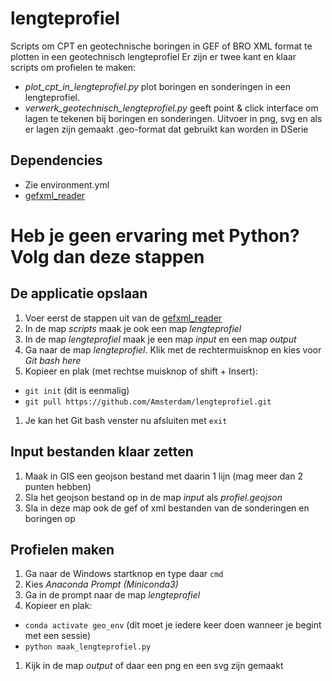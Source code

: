 # lengteprofiel
Scripts om CPT en geotechnische boringen in GEF of BRO XML format te plotten in een geotechnisch lengteprofiel
Er zijn er twee kant en klaar scripts om profielen te maken:
- _plot_cpt_in_lengteprofiel.py_ plot boringen en sonderingen in een lengteprofiel.
- _verwerk_geotechnisch_lengteprofiel.py_ geeft point & click interface om lagen te tekenen bij boringen en sonderingen.
Uitvoer in png, svg en als er lagen zijn gemaakt .geo-format dat gebruikt kan worden in DSerie

## Dependencies
* Zie environment.yml
* [gefxml_reader](https://github.com/Amsterdam/gefxml_viewer)

# Heb je geen ervaring met Python? Volg dan deze stappen

## De applicatie opslaan
1. Voer eerst de stappen uit van de [gefxml_reader](https://github.com/Amsterdam/gefxml_viewer)
1. In de map _scripts_ maak je ook een map _lengteprofiel_
1. In de map _lengteprofiel_ maak je een map _input_ en een map _output_
1. Ga naar de map _lengteprofiel_. Klik met de rechtermuisknop en kies voor _Git bash here_
1. Kopieer en plak (met rechtse muisknop of shift + Insert):
* `git init` (dit is eenmalig)
* `git pull https://github.com/Amsterdam/lengteprofiel.git`
1. Je kan het Git bash venster nu afsluiten met `exit`

## Input bestanden klaar zetten
1. Maak in GIS een geojson bestand met daarin 1 lijn (mag meer dan 2 punten hebben)
1. Sla het geojson bestand op in de map _input_ als _profiel.geojson_
1. Sla in deze map ook de gef of xml bestanden van de sonderingen en boringen op

## Profielen maken
1. Ga naar de Windows startknop en type daar `cmd`
1. Kies _Anaconda Prompt (Miniconda3)_
1. Ga in de prompt naar de map _lengteprofiel_ 
1. Kopieer en plak:
* `conda activate geo_env` (dit moet je iedere keer doen wanneer je begint met een sessie)
* `python maak_lengteprofiel.py`
1. Kijk in de map _output_ of daar een png en een svg zijn gemaakt
